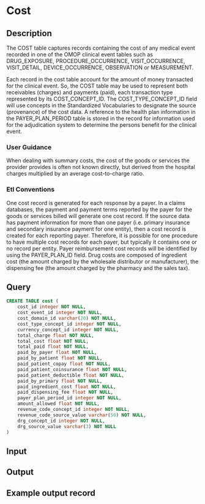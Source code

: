 <!---->

# Cost

## Description
The COST table captures records containing the cost of any medical event recorded in one of the OMOP clinical event tables such as DRUG_EXPOSURE, PROCEDURE_OCCURRENCE, VISIT_OCCURRENCE, VISIT_DETAIL, DEVICE_OCCURRENCE, OBSERVATION or MEASUREMENT.

Each record in the cost table account for the amount of money transacted for the clinical event. So, the COST table may be used to represent both receivables (charges) and payments (paid), each transaction type represented by its COST_CONCEPT_ID. The COST_TYPE_CONCEPT_ID field will use concepts in the Standardized Vocabularies to designate the source (provenance) of the cost data. A reference to the health plan information in the PAYER_PLAN_PERIOD table is stored in the record for information used for the adjudication system to determine the persons benefit for the clinical event.

### User Guidance
When dealing with summary costs, the cost of the goods or services the provider provides is often not known directly, but derived from the hospital charges multiplied by an average cost-to-charge ratio.

### Etl Conventions
One cost record is generated for each response by a payer. In a claims databases, the payment and payment terms reported by the payer for the goods or services billed will generate one cost record. If the source data has payment information for more than one payer (i.e. primary insurance and secondary insurance payment for one entity), then a cost record is created for each reporting payer. Therefore, it is possible for one procedure to have multiple cost records for each payer, but typically it contains one or no record per entity. Payer reimbursement cost records will be identified by using the PAYER_PLAN_ID field. Drug costs are composed of ingredient cost (the amount charged by the wholesale distributor or manufacturer), the dispensing fee (the amount charged by the pharmacy and the sales tax).

## Query
```sql
CREATE TABLE cost (
	cost_id integer NOT NULL,
	cost_event_id integer NOT NULL,
	cost_domain_id varchar(20) NOT NULL,
	cost_type_concept_id integer NOT NULL,
	currency_concept_id integer NOT NULL,
	total_charge float NOT NULL,
	total_cost float NOT NULL,
	total_paid float NOT NULL,
	paid_by_payer float NOT NULL,
	paid_by_patient float NOT NULL,
	paid_patient_copay float NOT NULL,
	paid_patient_coinsurance float NOT NULL,
	paid_patient_deductible float NOT NULL,
	paid_by_primary float NOT NULL,
	paid_ingredient_cost float NOT NULL,
	paid_dispensing_fee float NOT NULL,
	payer_plan_period_id integer NOT NULL,
	amount_allowed float NOT NULL,
	revenue_code_concept_id integer NOT NULL,
	revenue_code_source_value varchar(50) NOT NULL,
	drg_concept_id integer NOT NULL,
	drg_source_value varchar(3) NOT NULL
)
```

## Input


## Output


## Example output record


